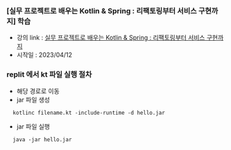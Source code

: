 ### [실무 프로젝트로 배우는 Kotlin & Spring : 리팩토링부터 서비스 구현까지] 학습

- 강의 link : [실무 프로젝트로 배우는 Kotlin & Spring : 리팩토링부터 서비스 구현까지](https://fastcampus.co.kr/dev_online_kopring)
- 시작일 : 2023/04/12

### replit 에서 kt 파일 실행 절차
- 해당 경로로 이동
- jar 파일 생성

```
  kotlinc filename.kt -include-runtime -d hello.jar
```
- jar 파일 실행

```
  java -jar hello.jar
```

